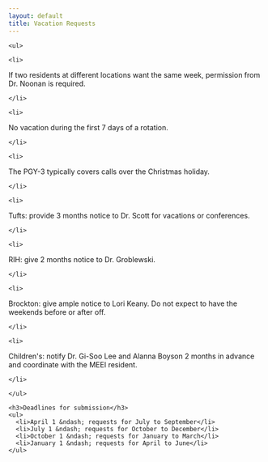 ```yaml
---
layout: default
title: Vacation Requests
---
```

```{=html}
<ul>
```
```{=html}
<li>
```
If two residents at different locations want the same week, permission from Dr. Noonan is required.
```{=html}
</li>
```
```{=html}
<li>
```
No vacation during the first 7 days of a rotation.
```{=html}
</li>
```
```{=html}
<li>
```
The PGY-3 typically covers calls over the Christmas holiday.
```{=html}
</li>
```
```{=html}
<li>
```
Tufts: provide 3 months notice to Dr. Scott for vacations or conferences.
```{=html}
</li>
```
```{=html}
<li>
```
RIH: give 2 months notice to Dr. Groblewski.
```{=html}
</li>
```
```{=html}
<li>
```
Brockton: give ample notice to Lori Keany. Do not expect to have the weekends before or after off.
```{=html}
</li>
```
```{=html}
<li>
```
Children's: notify Dr. Gi-Soo Lee and Alanna Boyson 2 months in advance and coordinate with the MEEI resident.
```{=html}
</li>
```
```{=html}
</ul>
```
    <h3>Deadlines for submission</h3>
    <ul>
      <li>April 1 &ndash; requests for July to September</li>
      <li>July 1 &ndash; requests for October to December</li>
      <li>October 1 &ndash; requests for January to March</li>
      <li>January 1 &ndash; requests for April to June</li>
    </ul>
